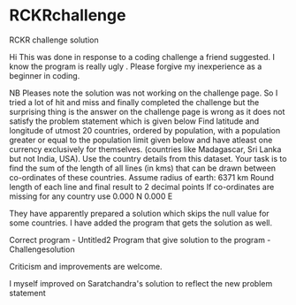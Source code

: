 # RCKRchallenge
RCKR challenge solution

Hi This was done in response to a coding challenge a friend suggested. I know the program is really ugly . Please forgive my inexperience as a beginner in coding. 

NB Pleases note the solution was not working on the challenge page. So I tried a lot of hit and miss and finally completed the challenge but the surprising thing is the answer on the challenge page is wrong as it does not satisfy the problem statement which is given below 
Find latitude and longitude of utmost 20 countries, ordered by population, with a population greater or equal to the population limit given below and have atleast one currency exclusively for themselves. (countries like Madagascar, Sri Lanka but not India, USA). Use the country details from this dataset.
Your task is to find the sum of the length of all lines (in kms) that can be drawn between co-ordinates of these countries.
Assume radius of earth: 6371 km
Round length of each line and final result to 2 decimal points
If co-ordinates are missing for any country use 0.000 N 0.000 E

They have apparently prepared a solution which skips the null value for some countries. I have added the program that gets the solution as well. 

Correct program - Untitled2
Program that give solution to the program - Challengesolution

Criticism and improvements are welcome. 

I myself improved on Saratchandra's solution to reflect the new problem statement
